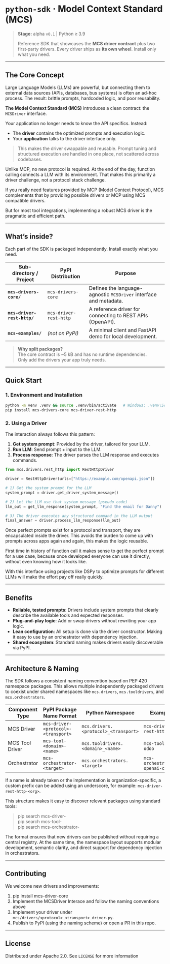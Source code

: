 # `python-sdk` · Model Context Standard (MCS)

> **Stage:** alpha `v0.1` | Python ≥ 3.9
> 
> Reference SDK that showcases the **MCS driver contract** plus two first‑party drivers.
> Every driver ships as **its own wheel**. Install only what you need.

---

## The Core Concept

Large Language Models (LLMs) are powerful, but connecting them to external data sources (APIs, databases, bus systems) is often an ad-hoc process. The result: brittle prompts, hardcoded logic, and poor reusability.

**The Model Context Standard (MCS)** introduces a clean contract: the `MCSDriver` interface.

Your application no longer needs to know the API specifics. Instead:

* The **driver** contains the optimized prompts and execution logic.
* Your **application** talks to the driver interface only.

> This makes the driver swappable and reusable. Prompt tuning and structured execution are handled in one place, not scattered across codebases.

Unlike MCP, no new protocol is required. At the end of the day, function calling connects a LLM with its environment. 
That makes this primarily a driver challenge, not a protocol stack challenge.

If you really need features provided by MCP (Model Context Protocol), MCS complements that by providing possible drivers
or MCP using MCS compatible drivers.

But for most tool integrations, implementing a robust MCS driver is the pragmatic and efficient path.

---

## What’s inside?

Each part of the SDK is packaged independently. Install exactly what you need.

| Sub-directory / Project     | PyPI Distribution      | Purpose                                                           |
| --------------------------- | ---------------------- | ----------------------------------------------------------------- |
| **`mcs-drivers-core/`**     | `mcs-drivers-core`     | Defines the language-agnostic `MCSDriver` interface and metadata. |
| **`mcs-driver-rest-http/`** | `mcs-driver-rest-http` | A reference driver for connecting to REST APIs (OpenAPI).         |
| **`mcs-examples/`**         | *(not on PyPI)*        | A minimal client and FastAPI demo for local development.          |

> **Why split packages?**<br> 
> The core contract is \~5 kB and has no runtime dependencies.<br> 
> Only add the drivers your app truly needs.

---

## Quick Start

### 1. Environment and Installation

```bash
python -m venv .venv && source .venv/bin/activate   # Windows: .venv\Scripts\activate
pip install mcs-drivers-core mcs-driver-rest-http
```

### 2. Using a Driver

The interaction always follows this pattern:

1. **Get system prompt**: Provided by the driver, tailored for your LLM.
2. **Run LLM**: Send prompt + input to the LLM.
3. **Process response**: The driver parses the LLM response and executes commands.

```python
from mcs.drivers.rest_http import RestHttpDriver

driver = RestHttpDriver(urls=["https://example.com/openapi.json"])

# 1) Get the system prompt for the LLM
system_prompt = driver.get_driver_system_message()

# 2) Let the LLM use that system message (pseudo code)
llm_out = get_llm_response(system_prompt, "Find the email for Danny")

# 3) The driver executes any structured command in the LLM output
final_answer = driver.process_llm_response(llm_out)
```

Once perfect prompts exist for a protocol and transport, they are encapsulated inside the driver. 
This avoids the burden to come up with prompts across apps again and again, this makes the logic reusable.

First time in history of function call it makes sense to get the perfect prompt for a use case, because once developed
everyone can use it directly, without even knowing how it looks like.

With this interface using projects like DSPy to optimize prompts for different LLMs will make the effort pay off really
quickly.

---

## Benefits

* **Reliable, tested prompts**: Drivers include system prompts that clearly describe the available tools and expected responses.
* **Plug-and-play logic**: Add or swap drivers without rewriting your app logic.
* **Lean configuration**: All setup is done via the driver constructor. Making it easy to use by an orchestrator with dependency injection.
* **Shared ecosystem**: Standard naming makes drivers easily discoverable via PyPI.

---

## Architecture & Naming

The SDK follows a consistent naming convention based on PEP 420 namespace packages. This allows multiple independently packaged 
drivers to coexist under shared namespaces like `mcs.drivers`, `mcs.tooldrivers`, and `mcs.orchestrators`.

| Component Type  | PyPI Package Name Format            | Python Namespace                     | Example                          |
| --------------- | ----------------------------------- | ------------------------------------ |----------------------------------|
| MCS Driver      | `mcs-driver-<protocol>-<transport>` | `mcs.drivers.<protocol>_<transport>` | `mcs-driver-rest-http`           |
| MCS Tool Driver | `mcs-tool-<domain>-<name>`          | `mcs.tooldrivers.<domain>_<name>`    | `mcs-tool-erp-odoo`              |
| Orchestrator    | `mcs-orchestrator-<target>`         | `mcs.orchestrators.<target>`         | `mcs-orchestrator-openai-chatml` |

If a name is already taken or the implementation is organization-specific, a custom prefix can be added 
using an underscore, for example: `mcs-driver-rest-http-<org>`.

This structure makes it easy to discover relevant packages using standard tools:

> pip search mcs-driver- <br>
> pip search mcs-tool- <br>
> pip search mcs-orchestrator-

The format ensures that new drivers can be published without requiring a central registry. At the same time, the namespace 
layout supports modular development, semantic clarity, and direct support for dependency injection in orchestrators.

---

## Contributing

We welcome new drivers and improvements:

1. pip install mcs-driver-core
2. Implement the MCSDriver Interace and follow the naming conventions above
3. Implement your driver under `mcs/drivers/<protocol>_<transport>_driver.py`.
4. Publish to PyPI (using the naming scheme) or open a PR in this repo.

---

## License

Distributed under Apache 2.0. See `LICENSE` for more information
